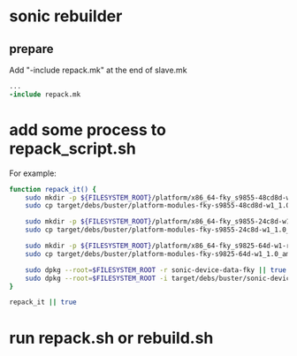 # sonic rebuilder

## prepare
Add "-include repack.mk" at the end of slave.mk

```makefile
...
-include repack.mk
```

# add some process to repack_script.sh

For example:

```bash
function repack_it() {
    sudo mkdir -p ${FILESYSTEM_ROOT}/platform/x86_64-fky_s9855-48cd8d-w1-r0/
    sudo cp target/debs/buster/platform-modules-fky-s9855-48cd8d-w1_1.0_amd64.deb ${FILESYSTEM_ROOT}/platform/x86_64-fky_s9855-48cd8d-w1-r0/

    sudo mkdir -p ${FILESYSTEM_ROOT}/platform/x86_64-fky_s9855-24c8d-w1-r0/
    sudo cp target/debs/buster/platform-modules-fky-s9855-24c8d-w1_1.0_amd64.deb ${FILESYSTEM_ROOT}/platform/x86_64-fky_s9855-24c8d-w1-r0/

    sudo mkdir -p ${FILESYSTEM_ROOT}/platform/x86_64-fky_s9825-64d-w1-r0/
    sudo cp target/debs/buster/platform-modules-fky-s9825-64d-w1_1.0_amd64.deb ${FILESYSTEM_ROOT}/platform/x86_64-fky_s9825-64d-w1-r0/

    sudo dpkg --root=$FILESYSTEM_ROOT -r sonic-device-data-fky || true
    sudo dpkg --root=$FILESYSTEM_ROOT -i target/debs/buster/sonic-device-data-fky_1.0_all.deb
}

repack_it || true

```

# run repack.sh or rebuild.sh 
